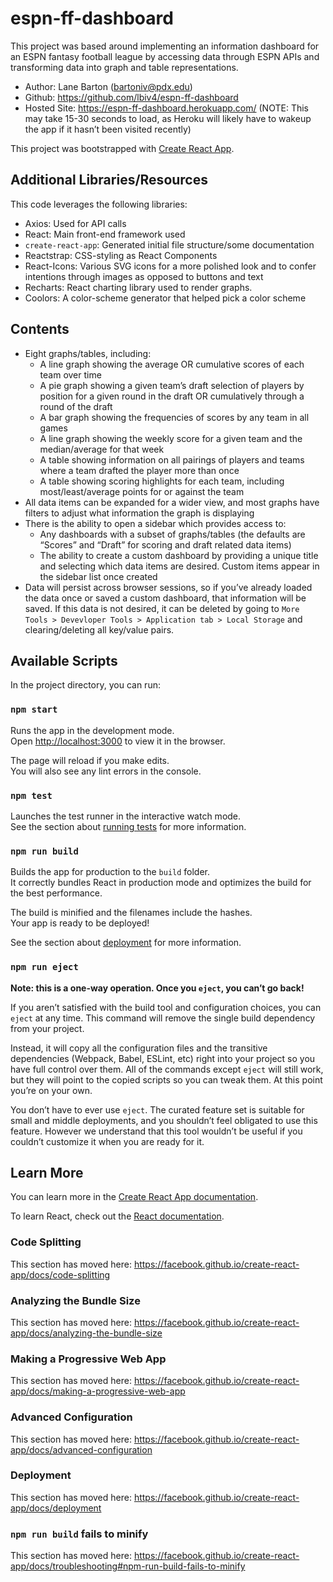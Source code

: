# espn-ff-dashboard

This project was based around implementing an information dashboard for an ESPN fantasy football league by accessing data through ESPN APIs and transforming data into graph and table representations.

- Author: Lane Barton (bartoniv@pdx.edu)
- Github: https://github.com/lbiv4/espn-ff-dashboard
- Hosted Site: https://espn-ff-dashboard.herokuapp.com/ (NOTE: This may take 15-30 seconds to load, as Heroku will likely have to wakeup the app if it hasn’t been visited recently)

This project was bootstrapped with [Create React App](https://github.com/facebook/create-react-app).

## Additional Libraries/Resources

This code leverages the following libraries:

- Axios: Used for API calls
- React: Main front-end framework used
- `create-react-app`: Generated initial file structure/some documentation
- Reactstrap: CSS-styling as React Components
- React-Icons: Various SVG icons for a more polished look and to confer intentions through images as opposed to buttons and text
- Recharts: React charting library used to render graphs.
- Coolors: A color-scheme generator that helped pick a color scheme

## Contents

- Eight graphs/tables, including:
  - A line graph showing the average OR cumulative scores of each team over time
  - A pie graph showing a given team’s draft selection of players by position for a given round in the draft OR cumulatively through a round of the draft
  - A bar graph showing the frequencies of scores by any team in all games
  - A line graph showing the weekly score for a given team and the median/average for that week
  - A table showing information on all pairings of players and teams where a team drafted the player more than once
  - A table showing scoring highlights for each team, including most/least/average points for or against the team
- All data items can be expanded for a wider view, and most graphs have filters to adjust what information the graph is displaying
- There is the ability to open a sidebar which provides access to:
  - Any dashboards with a subset of graphs/tables (the defaults are “Scores” and “Draft” for scoring and draft related data items)
  - The ability to create a custom dashboard by providing a unique title and selecting which data items are desired. Custom items appear in the sidebar list once created
- Data will persist across browser sessions, so if you’ve already loaded the data once or saved a custom dashboard, that information will be saved. If this data is not desired, it can be deleted by going to `More Tools > Devevloper Tools > Application tab > Local Storage` and clearing/deleting all key/value pairs.

## Available Scripts

In the project directory, you can run:

### `npm start`

Runs the app in the development mode.<br />
Open [http://localhost:3000](http://localhost:3000) to view it in the browser.

The page will reload if you make edits.<br />
You will also see any lint errors in the console.

### `npm test`

Launches the test runner in the interactive watch mode.<br />
See the section about [running tests](https://facebook.github.io/create-react-app/docs/running-tests) for more information.

### `npm run build`

Builds the app for production to the `build` folder.<br />
It correctly bundles React in production mode and optimizes the build for the best performance.

The build is minified and the filenames include the hashes.<br />
Your app is ready to be deployed!

See the section about [deployment](https://facebook.github.io/create-react-app/docs/deployment) for more information.

### `npm run eject`

**Note: this is a one-way operation. Once you `eject`, you can’t go back!**

If you aren’t satisfied with the build tool and configuration choices, you can `eject` at any time. This command will remove the single build dependency from your project.

Instead, it will copy all the configuration files and the transitive dependencies (Webpack, Babel, ESLint, etc) right into your project so you have full control over them. All of the commands except `eject` will still work, but they will point to the copied scripts so you can tweak them. At this point you’re on your own.

You don’t have to ever use `eject`. The curated feature set is suitable for small and middle deployments, and you shouldn’t feel obligated to use this feature. However we understand that this tool wouldn’t be useful if you couldn’t customize it when you are ready for it.

## Learn More

You can learn more in the [Create React App documentation](https://facebook.github.io/create-react-app/docs/getting-started).

To learn React, check out the [React documentation](https://reactjs.org/).

### Code Splitting

This section has moved here: https://facebook.github.io/create-react-app/docs/code-splitting

### Analyzing the Bundle Size

This section has moved here: https://facebook.github.io/create-react-app/docs/analyzing-the-bundle-size

### Making a Progressive Web App

This section has moved here: https://facebook.github.io/create-react-app/docs/making-a-progressive-web-app

### Advanced Configuration

This section has moved here: https://facebook.github.io/create-react-app/docs/advanced-configuration

### Deployment

This section has moved here: https://facebook.github.io/create-react-app/docs/deployment

### `npm run build` fails to minify

This section has moved here: https://facebook.github.io/create-react-app/docs/troubleshooting#npm-run-build-fails-to-minify

